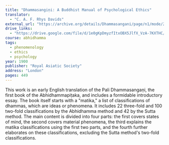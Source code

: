 ```yaml
---
title: "Dhammasangiṇi: A Buddhist Manual of Psychological Ethics"
translator:
  - "C. A. F. Rhys Davids"
external_url: "https://archive.org/details/Dhammasangani/page/n1/mode/2up"
drive_links:
  - "https://drive.google.com/file/d/1e0gKpDmyzfItxOBX5JlfX_VzA-7KXTHC/view?usp=sharing"
course: abhidhamma
tags:
  - phenomenology
  - ethics
  - psychology
year: 1900
publisher: "Royal Asiatic Society"
address: "London"
pages: 449
---
```


This work is an early English translation of the Pali Dhammasangaṇi, the first book of the Abhidhammapiṭaka, and includes a formidable introductory essay. The book itself starts with a "matika," a list of classifications of dhammas, which are ideas or phenomena. It includes 22 three-fold and 100 two-fold classifications by the Abhidhamma method and 42 by the Sutta method. The main content is divided into four parts: the first covers states of mind, the second covers material phenomena, the third explains the matika classifications using the first two parts, and the fourth further elaborates on these classifications, excluding the Sutta method's two-fold classifications.
